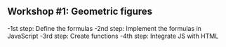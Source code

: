 ## Workshop #1: Geometric figures

-1st step: Define the formulas
-2nd step:  Implement the formulas in JavaScript
-3rd step: Create functions
-4th step: Integrate JS with HTML
